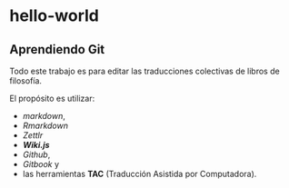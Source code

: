 # hello-world

## Aprendiendo Git

Todo este trabajo es para editar las traducciones colectivas de libros de filosofía.

El propósito es utilizar:
- *markdown*,
- *Rmarkdown*
- *Zettlr*
- ***Wiki.js***
- *Github*,
- *Gitbook* y
- las herramientas **TAC** (Traducción Asistida por Computadora).
